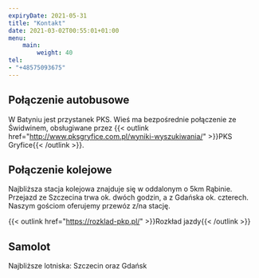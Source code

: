 ```yaml
---
expiryDate: 2021-05-31
title: "Kontakt"
date: 2021-03-02T00:55:01+01:00
menu:
    main:
        weight: 40
tel:
- "+48575093675"
---
```

Połączenie autobusowe
---

W Batyniu jest przystanek PKS. Wieś ma bezpośrednie połączenie ze Świdwinem, obsługiwane przez {{< outlink href="http://www.pksgryfice.com.pl/wyniki-wyszukiwania/" >}}PKS Gryfice{{< /outlink >}}.

Połączenie kolejowe
---

Najbliższa stacja kolejowa znajduje się w oddalonym o 5km Rąbinie. Przejazd ze Szczecina trwa ok. dwóch godzin, a z Gdańska ok. czterech. Naszym gościom oferujemy przewóz z/na stację.

{{< outlink href="https://rozklad-pkp.pl/" >}}Rozkład jazdy{{< /outlink >}}

Samolot
---
Najbliższe lotniska: Szczecin oraz Gdańsk 
